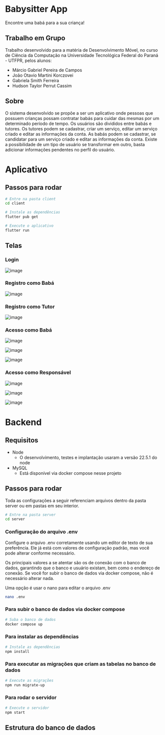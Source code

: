 # Babysitter App
Encontre uma babá para a sua criança!


## Trabalho em Grupo 
Trabalho desenvolvido para a matéria de Desenvolvimento Móvel, no curso de Ciência da Computação na Universidade Tecnológica Federal do Paraná - UTFPR, pelos alunos:
- Márcio Gabriel Pereira de Campos
- João Otavio Martini Korczovei
- Gabriela Smith Ferreira
- Hudson Taylor Perrut Cassim

## Sobre
O sistema desenvolvido se propõe a ser um aplicativo onde pessoas que
possuem crianças possam contratar babás para cuidar das mesmas por um
determinado período de tempo.
Os usuários são divididos entre babás e tutores. Os tutores podem se
cadastrar, criar um serviço, editar um serviço criado e editar as informações da
conta. As babás podem se cadastrar, se candidatar para um serviço criado e editar
as informações da conta. Existe a possibilidade de um tipo de usuário se
transformar em outro, basta adicionar informações pendentes no perfil do usuário.

# Aplicativo

## Passos para rodar

```bash
# Entre na pasta client
cd client

# Instale as dependências
flutter pub get

# Execute o aplicativo
flutter run
```

## Telas

### Login
![image](https://github.com/user-attachments/assets/f4066c14-ef84-40b5-bb68-9f6ee8beb2dd)

### Registro como Babá
![image](https://github.com/user-attachments/assets/6f43ccfe-195f-43d4-b83e-50d653ff3f35)

### Registro como Tutor
![image](https://github.com/user-attachments/assets/22e6fe89-67b6-421b-92d3-c8302bd19ee7)


### Acesso como Babá
![image](https://github.com/user-attachments/assets/2df817d0-0589-4d55-82fe-ac2ac796b3c1)

![image](https://github.com/user-attachments/assets/14fd10d3-1a52-4399-8e8f-a867ca27d423)

![image](https://github.com/user-attachments/assets/4949bf57-b1dc-4010-99ec-e29823fdc8e5)


### Acesso como Responsável
![image](https://github.com/user-attachments/assets/e580385b-71de-42d9-b177-462e608016d3)

![image](https://github.com/user-attachments/assets/0b73d609-0280-468d-b714-8f96eebc2178)

![image](https://github.com/user-attachments/assets/63d94b5a-c51b-489d-8057-c337804c4587)


# Backend

## Requisitos
- Node
  - O desenvolvimento, testes e implantação usaram a versão 22.5.1 do node
- MySQL
  - Está disponível via docker compose nesse projeto

## Passos para rodar

  Toda as configurações a seguir referenciam arquivos dentro da pasta server ou em pastas em seu interior.

  ```bash
  # Entre na pasta server
  cd server
  ```

  ### Configuração do arquivo .env

  Configure o arquivo .env corretamente usando um editor de texto de sua preferência. Ele já está com valores de configuração padrão, mas você pode alterar conforme necessário.

  Os principais valores a se atentar são os de conexão com o banco de dados, garantindo que o banco e usuário existam, bem como o endereço de conexão. Se você for subir o banco de dados via docker compose, não é necessário alterar nada.

  Uma opção é usar o nano para editar o arquivo .env

  ```bash
  nano .env
  ```

  ### Para subir o banco de dados via docker compose

  ```bash
  # Suba o banco de dados
  docker compose up
  ```

  ### Para instalar as dependências

  ```bash
  # Instale as dependências
  npm install
  ```

  ### Para executar as migrações que criam as tabelas no banco de dados

  ```bash
  # Execute as migrações
  npm run migrate-up
  ```

  ### Para rodar o servidor

  ```bash
  # Execute o servidor
  npm start
  ```

## Estrutura do banco de dados